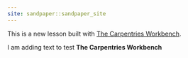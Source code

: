 ```yaml
---
site: sandpaper::sandpaper_site
---
```


This is a new lesson built with [The Carpentries Workbench][workbench]. 

I am adding text to test **The Carpentries Workbench**


[workbench]: https://carpentries.github.io/sandpaper-docs

